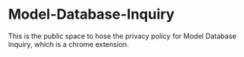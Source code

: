 # Model-Database-Inquiry
This is the public space to hose the privacy policy for Model Database Inquiry, which is a chrome extension. 
